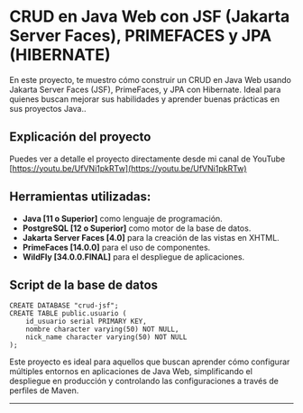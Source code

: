 # CRUD en Java Web con JSF (Jakarta Server Faces), PRIMEFACES y JPA (HIBERNATE) 

En este proyecto, te muestro cómo construir un CRUD en Java Web usando Jakarta Server Faces (JSF), PrimeFaces, y JPA con Hibernate. Ideal para quienes buscan mejorar sus habilidades y aprender buenas prácticas en sus proyectos Java..

## Explicación del proyecto

Puedes ver a detalle el proyecto directamente desde mi canal de YouTube [https://youtu.be/UfVNi1pkRTw](https://youtu.be/UfVNi1pkRTw)


##  Herramientas utilizadas:
- **Java [11 o Superior]** como lenguaje de programación.
- **PostgreSQL  [12 o Superior]** como motor de la base de datos.
- **Jakarta Server Faces [4.0]** para la creación de las vistas en XHTML.
- **PrimeFaces [14.0.0]**  para el uso de componentes.
- **WildFly [34.0.0.FINAL]** para el despliegue de aplicaciones.


## Script de la base de datos

```
CREATE DATABASE "crud-jsf";
CREATE TABLE public.usuario (
    id_usuario serial PRIMARY KEY,
    nombre character varying(50) NOT NULL,
    nick_name character varying(50) NOT NULL
);
```

Este proyecto es ideal para aquellos que buscan aprender cómo configurar múltiples entornos en aplicaciones de Java Web, simplificando el despliegue en producción y controlando las configuraciones a través de perfiles de Maven.

---